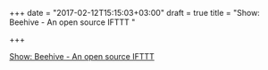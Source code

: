 +++
date = "2017-02-12T15:15:03+03:00"
draft = true
title = "Show: Beehive - An open source IFTTT "

+++

<p><a href="/stories/1719-show-beehive-an-open-source-ifttt-events-actions-agents">Show: Beehive - An open source IFTTT </a></p>
